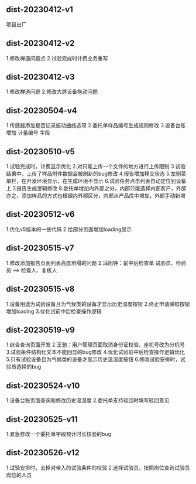 ## dist-20230412-v1
项目出厂
## dist-20230412-v2
1.修改禅道问题点
2.试验完成时计费业务重写

## dist-20230412-v3
1.修改禅道问题
2.修改大屏设备拖动问题

## dist-20230504-v4
1.传感器添加是否记录振动曲线选项
2.委托单样品编号生成规则修改
3.设备台账增加 计量编号 字段

## dist-20230510-v5
1.试验完成时，计费显示优化
2.对只能上传一个文件的地方进行上传限制
3.试验结果中，上传了样品附件数据会被刷新的bug修改
4.报告增加移交状态
5.左侧菜单栏，在开发环境显示，在生成环境不显示
6.试验任务点击列表自动定位到设备上
7.报告生成逻辑修改
8.委托单增加内外部之分，内部只能选择内部客户，外部亦之，添加样品的方式也根据内外部区分，内部从产品库中增加，外部手动新增

## dist-20230512-v6
1.优化v5版本的一些代码
2.给部分页面增加loading显示

## dist-20230515-v7
1.修改添加报告页面列表高度坍塌的问题
2.冯旭铮：前中后检查单 试验员、检验员 ==> 检查人、复核人

## dist-20230515-v8
1.设备用途为试验设备且为气候类的设备才显示历史温度按钮
2.终止申请弹框按钮增加loading
3.优化试前中后检查操作逻辑

## dist-20230519-v9
1.综合查询页面开发
2.王驰：用户管理页面取消身份证校验，座机号改为分机号
3.试验条件结构化文本不能回显的bug修改
4.优化试验前中后检查操作逻辑优化
5.只有试验设备且为气候类的设备才显示历史温湿度按钮
6.修改试验安排时，试验员选择的bug


## dist-20230524-v10
1.设备台账页面查询和修改历史温湿度
2.委托单支持驳回时填写驳回意见

## dist-20230525-v11
1.紧急修改一个委托单字段预计时长校验的bug

## dist-20230526-v12
1.试验安排时，去掉对带入的试验条件的校验
2.选择试验员，按照岗位查询试验员岗位的人员


